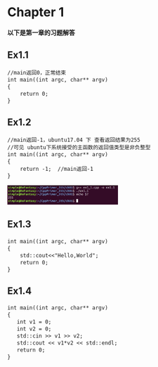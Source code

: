 
# Chapter 1
**以下是第一章的习题解答**
## Ex1.1
```
//main返回0，正常结束
int main((int argc, char** argv)
{
    return 0;  
}
```

## Ex1.2
```
//main返回-1，ubuntu17.04 下 查看返回结果为255
//可见 ubuntu下系统接受的主函数的返回值类型是非负整型
int main((int argc, char** argv)
{
    return -1;  //main返回-1
}
``` 
<img src="./picture/ex1_1.jpg" width = "50%" /> 

## Ex1.3
```
int main((int argc, char** argv)
{
    std::cout<<"Hello,World";
    return 0;
}
```

## Ex1.4
```
int main((int argc, char** argv)
{
   int v1 = 0;
   int v2 = 0;
   std::cin >> v1 >> v2;
   std::cout << v1*v2 << std::endl;
   return 0;
}
```
